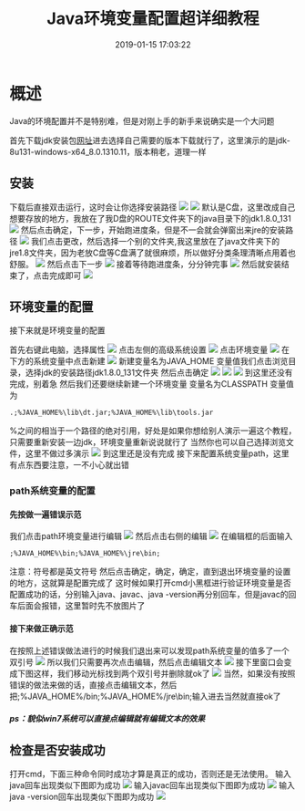 ﻿---
title: Java环境变量配置超详细教程
date: 2019-01-15 17:03:22
categories: [教程, Windows]
tags: [Java, 教程, 环境变量]
---

# 概述

Java的环境配置并不是特别难，但是对刚上手的新手来说确实是一个大问题

<!--more-->

首先下载jdk安装包[网址](https://www.oracle.com/technetwork/java/javase/downloads/jdk8-downloads-2133151.html)进去选择自己需要的版本下载就行了，这里演示的是jdk-8u131-windows-x64_8.0.1310.11，版本稍老，道理一样
## 安装
下载后直接双击运行，这时会让你选择安装路径
![](/images/Java环境变量配置超详细教程/image1.png)
![](/images/Java环境变量配置超详细教程/image2.png)
默认是C盘，这里改成自己想要存放的地方，我放在了我D盘的ROUTE文件夹下的java目录下的jdk1.8.0_131
![](/images/Java环境变量配置超详细教程/22.png)
然后点击确定，下一步，开始跑进度条，但是不一会就会弹窗出来jre的安装路径
![](/images/Java环境变量配置超详细教程/image3.png)
我们点击更改，然后选择一个别的文件夹,我这里放在了java文件夹下的jre1.8文件夹，因为老放C盘等C盘满了就很麻烦，所以做好分类条理清晰点用着也舒服。
![](/images/Java环境变量配置超详细教程/image4.png)
然后点击下一步
![](/images/Java环境变量配置超详细教程/image5.png)
接着等待跑进度条，分分钟完事
![](/images/Java环境变量配置超详细教程/image6.png)
然后就安装结束了，点击完成即可
![](/images/Java环境变量配置超详细教程/image7.png)

## 环境变量的配置
接下来就是环境变量的配置

首先右键此电脑，选择属性
![](/images/Java环境变量配置超详细教程/23.png)
点击左侧的高级系统设置
![](/images/Java环境变量配置超详细教程/24.png)
点击环境变量
![](/images/Java环境变量配置超详细教程/25.png)
在下方的系统变量中点击新建
![](/images/Java环境变量配置超详细教程/image8.png)
新建变量名为JAVA_HOME
变量值我们点击浏览目录，选择jdk的安装路径jdk1.8.0_131文件夹
然后点击确定
![](/images/Java环境变量配置超详细教程/image9.png)
![](/images/Java环境变量配置超详细教程/image10.png)
![](/images/Java环境变量配置超详细教程/image11.png)
到这里还没有完成，别着急
然后我们还要继续新建一个环境变量
变量名为CLASSPATH
变量值为

```
.;%JAVA_HOME%\lib\dt.jar;%JAVA_HOME%\lib\tools.jar
```
%之间的相当于一个路径的绝对引用，好处是如果你想给别人演示一遍这个教程，只需要重新安装一边jdk，环境变量重新说说就行了
当然你也可以自己选择浏览文件，这里不做过多演示
![](/images/Java环境变量配置超详细教程/image12.png)
到这里还是没有完成
接下来配置系统变量path，这里有点东西要注意，一不小心就出错

### path系统变量的配置
#### 先按做一遍错误示范
我们点击path环境变量进行编辑
![](/images/Java环境变量配置超详细教程/image13.png)
然后点击右侧的编辑
![](/images/Java环境变量配置超详细教程/image14.png)
在编辑框的后面输入

```
;%JAVA_HOME%\bin;%JAVA_HOME%\jre\bin;
```
注意：符号都是英文符号
然后点击确定，确定，确定，直到退出环境变量的设置的地方，这就算是配置完成了
这时候如果打开cmd小黑框进行验证环境变量是否配置成功的话，分别输入java、javac、java -version再分别回车，但是javac的回车后面会报错，这里暂时先不放图片了
#### 接下来做正确示范
在按照上述错误做法进行的时候我们退出来可以发现path系统变量的值多了一个双引号
![](/images/Java环境变量配置超详细教程/image16.png)
所以我们只需要再次点击编辑，然后点击编辑文本
![](/images/Java环境变量配置超详细教程/image17.png)
接下里窗口会变成下图这样，我们移动光标找到两个双引号并删除就ok了
![](/images/Java环境变量配置超详细教程/image18.png)
当然，如果没有按照错误的做法来做的话，直接点击编辑文本，然后把;%JAVA_HOME%/bin;%JAVA_HOME%/jre\bin;输入进去当然就直接ok了

##### ps：貌似win7系统可以直接点编辑就有编辑文本的效果
## 检查是否安装成功
打开cmd，下面三种命令同时成功才算是真正的成功，否则还是无法使用。
输入java回车出现类似下图即为成功
![](/images/Java环境变量配置超详细教程/image19.png)
输入javac回车出现类似下图即为成功
![](/images/Java环境变量配置超详细教程/image20.png)
输入java -version回车出现类似下图即为成功
![](/images/Java环境变量配置超详细教程/image21.png)
